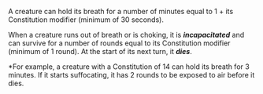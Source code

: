 A creature can hold its breath for a number of minutes equal to 1 + its Constitution modifier (minimum of 30 seconds).  
  
When a creature runs out of breath or is choking, it is ***incapacitated*** and can survive for a number of rounds equal to its Constitution modifier (minimum of 1 round). At the start of its next turn, it ***dies***.  
  
*For example, a creature with a Constitution of 14 can hold its breath for 3 minutes. If it starts suffocating, it has 2 rounds to be exposed to air before it dies.